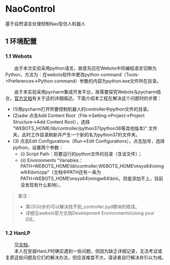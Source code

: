 # NaoControl
基于自然语言处理控制Nao型仿人机器人
## 1  环境配置
### 1.1  Webots
　　由于本次实验采用python语言，故首先应在Webots中将编程语言切换为Python，方法为：在webots软件中更改python command（Tools->Preferences->Python command）参数的内容为python.exe文件所在目录。  
  
　　由于本实验采用pycharm集成开发平台，故需要探究Webots与pycharm结合，[官方文档](https://cyberbotics.com/doc/guide/using-your-ide)有关于这的详细描述。下面介绍本工程在解决这个问题时的步骤：  
- (1)用pycharm打开所要控制机器人的controller中python文件的目录。  
- (2)adw 点击Add Content Root（File->Setting->Project->Project Structure->Add Content Root），选择 "WEBOTS_HOME/lib/controller/python37(python38等其他版本)" 文件夹。此时工作目录刷新并产生一个新的名为python37的文件夹。  
- (3) 点击Edit Configurations（Run->Edit Configurations），点击加号，选择python，设置两个参数：  
  - (i) Script Path：将要运行的python文件的目录（含该文件）；  
  - (ii) Environments "Variables：PATH=WEBOTS_HOME\lib\controller\;WEBOTS_HOME\msys64\mingw64\bin\cpp"（文档中PATH还有一条为PATH=WEBOTS_HOME\msys64\mingw64\bin\，但是添加不上，目前没发现有什么影响）。

>备注：  
>+ 第(3)(ii)步的可以解决找不到_controller.pyd模块的错误。  
>+ 详细见webots官方文档Development Environments\Using your IDE。
### 1.2  HanLP
　　见[文档](https://pypi.org/project/pyhanlp/)。  
　　本人在安装HanLP时确实遇到一些问题，但因为缺乏详细记录，无法考证或复原这些问题及它们的解决办法，但应该难度不大，请读者自行解决并引以为戒。 
